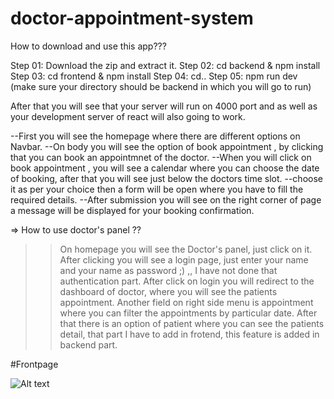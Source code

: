 # doctor-appointment-system


How to download and use this app???

Step 01: Download the zip and extract it.
Step 02: cd backend & npm install
Step 03: cd frontend & npm install
Step 04: cd..
Step 05: npm run dev (make sure your directory should be backend in which you will go to run)


After that you will see that your server will run on 4000 port and as well as your development server of react will also going to work.

--First you will see the homepage where there are different options on Navbar.
--On body you will see the option of book appointment , by clicking that you can book an appointmnet of the doctor.
--When you will click on book appointment , you will see a calendar where you can choose the date of booking, after that you will see just below the doctors time slot.
--choose it as per your choice then a form will be open where you have to fill the required details.
--After submission you will see on the right corner of page a message will be displayed for your booking confirmation.

=> How to use doctor's panel ??

>>On homepage you will see the Doctor's panel, just click on it.
>>After clicking you will see a login page, just enter your name and your name as password ;) ,, I have not done that authentication part.
>>After click on login you will redirect to the dashboard of doctor, where you will see the patients appointment.
>>Another field on right side menu is appointment where you can filter the appointments by particular date.
>>After that there is an option of patient where you can see the patients detail, that part I have to add in frotend, this feature is added in backend part.
>>


#Frontpage

![Alt text](https://github.com/shashanksanyasi/doctor-appointment-system/blob/main/SCREENSHOTS%20OF%20APP/Screenshot%20(4).png)

